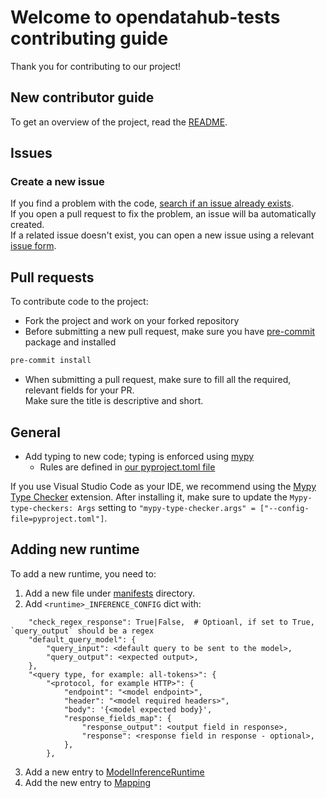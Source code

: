 # Welcome to opendatahub-tests contributing guide

Thank you for contributing to our project!  

## New contributor guide

To get an overview of the project, read the [README](README.md).

## Issues

### Create a new issue

If you find a problem with the code, [search if an issue already exists](https://github.com/opendatahub-io/opendatahub-tests/issues).  
If you open a pull request to fix the problem, an issue will ba automatically created.  
If a related issue doesn't exist, you can open a new issue using a relevant [issue form](https://github.com/opendatahub-io/opendatahub-tests/issues/new/choose).

## Pull requests

To contribute code to the project:

- Fork the project and work on your forked repository
- Before submitting a new pull request, make sure you have [pre-commit](https://pre-commit.com/) package and installed

```bash
pre-commit install
```

- When submitting a pull request, make sure to fill all the required, relevant fields for your PR.  
  Make sure the title is descriptive and short.

## General

- Add typing to new code; typing is enforced using [mypy](https://mypy-lang.org/)
  - Rules are defined in [our pyproject.toml file](//pyproject.toml#L10)

If you use Visual Studio Code as your IDE, we recommend using the [Mypy Type Checker](https://marketplace.visualstudio.com/items?itemName=ms-python.mypy-type-checker) extension.
After installing it, make sure to update the `Mypy-type-checkers: Args` setting
to `"mypy-type-checker.args" = ["--config-file=pyproject.toml"]`.


## Adding new runtime
To add a new runtime, you need to:  
1. Add a new file under [manifests](utilities/manifests) directory.
2. Add `<runtime>_INFERENCE_CONFIG` dict with:
```code
    "check_regex_response": True|False,  # Optioanl, if set to True, `query_output` should be a regex
    "default_query_model": {
        "query_input": <default query to be sent to the model>,
        "query_output": <expected output>,
    },
    "<query type, for example: all-tokens>": {
        "<protocol, for example HTTP>": {
            "endpoint": "<model endpoint>",
            "header": "<model required headers>",
            "body": '{<model expected body}',
            "response_fields_map": {
                "response_output": <output field in response>,
                "response": <response field in response - optional>,
            },
        },
```
3. Add a new entry to [ModelInferenceRuntime](utilities.constants.ModelInferenceRuntime)
4. Add the new entry to [Mapping](utilities.constants.ModelInferenceRuntime.MAPPING)
